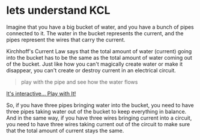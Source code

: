 # lets understand KCL


Imagine that you have a big bucket of water, and you have a bunch of pipes connected to it. The water in the bucket represents the current, and the pipes represent the wires that carry the current.

Kirchhoff's Current Law says that the total amount of water (current) going into the bucket has to be the same as the total amount of water coming out of the bucket. Just like how you can't magically create water or make it disappear, you can't create or destroy current in an electrical circuit.

> play with the pipe and see how the water flows


[It's interactive... Play with It!](/animation.html ':include :type=iframe width=100% height=400px')


So, if you have three pipes bringing water into the bucket, you need to have three pipes taking water out of the bucket to keep everything in balance. And in the same way, if you have three wires bringing current into a circuit, you need to have three wires taking current out of the circuit to make sure that the total amount of current stays the same.




